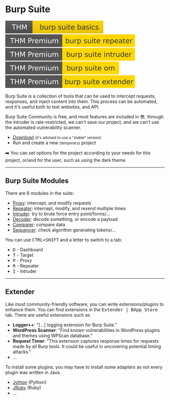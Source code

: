 # Burp Suite

[![burpsuitebasics](../../../_badges/thm/burpsuitebasics.svg)](https://tryhackme.com/room/burpsuitebasics)
[![burpsuiterepeater](../../../_badges/thmp/burpsuiterepeater.svg)](https://tryhackme.com/room/burpsuiterepeater)
[![burpsuiteintruder](../../../_badges/thmp/burpsuiteintruder.svg)](https://tryhackme.com/room/burpsuiteintruder)
[![burpsuiteom](../../../_badges/thmp/burpsuiteom.svg)](https://tryhackme.com/room/burpsuiteom)
[![burpsuiteextender](../../../_badges/thmp/burpsuiteextender.svg)](https://tryhackme.com/room/burpsuiteextender)

<div class="row row-cols-md-2"><div>

Burp Suite is a collection of tools that can be used to intercept requests, responses, and inject content into them. This process can be automated, and it's useful both to test websites, and API.

Burp Suite Community is free, and most features are included in 😎, through the intruder is rate-restricted, we can't save our project, and we can't use the automated vulnerability scanner.

* [Download](https://portswigger.net/burp/releases#community) <small>(it's advised to use a "stable" version)</small>
* Run and create a new <small>(temporary)</small> project

➡️ You can set options for the project according to your needs for this project, or/and for the user, such as using the dark theme.
</div><div>

</div></div>

<hr class="sep-both">

## Burp Suite Modules

<div class="row row-cols-md-2"><div>

There are 6 modules in the suite:

* [Proxy](files/burp_proxy.md): intercept, and modify requests
* [Repeater](files/burp_repeater.md): intercept, modify, and resend multiple times
* [Intruder](files/burp_intruder.md): try to brute force entry point/forms/...
* [Decoder](files/burp_decoder.md): decode something, or encode a payload
* [Comparer](files/burp_comparer.md): compare data
* [Sequencer](files/burp_sequencer.md): check algorithm generating tokens/...
</div><div>

You can use <kbd>CTRL+SHIFT</kbd> and a letter to switch to a tab:

* <kbd>D</kbd> - Dashboard
* <kbd>T</kbd> - Target
* <kbd>P</kbd> - Proxy
* <kbd>R</kbd> - Repeater
* <kbd>I</kbd> - Intruder
</div></div>

<hr class="sep-both">

## Extender

<div class="row row-cols-md-2"><div>

Like most community-friendly software, you can write extensions/plugins to enhance them. You can find extensions in the <kbd>Extender | BApp Store</kbd> tab. There are useful extensions such as

* **Logger++**: "[...] logging extension for Burp Suite."
* **WordPress Scanner**: "Find known vulnerabilities in WordPress plugins and themes using WPScan database."
* **Request Timer**: "This extension captures response times for requests made by all Burp tools. It could be useful in uncovering potential timing attacks."
* ...
</div><div>

To install some plugins, you may have to install some adapters as not every plugin was written in Java.

* [Jython](https://github.com/jython/jython) (Python)
* [JRuby](https://github.com/jruby/jruby) (Ruby)
* ...
</div></div>